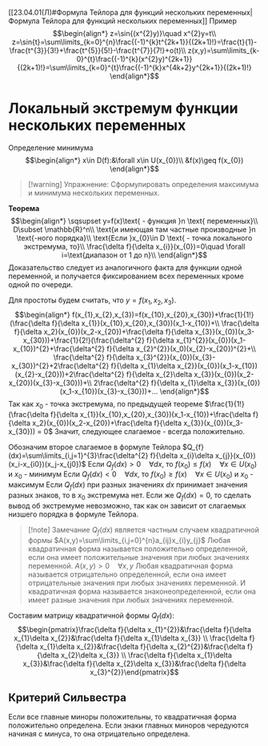 [[23.04.01(Л)#Формула Тейлора для функций нескольких переменных|Формула Тейлора для функций нескольких переменных]]
Пример
$$\begin{align*}
z=\sin{(x^{2}y)}\quad x^{2}y=t\\
z=\sin{t}=\sum\limits_{k=0}^{n}\frac{(-1)^{k}t^{2k+1}}{(2k+1)!}=\frac{t}{1}-\frac{t^{3}}{3!}+\frac{t^{5}}{5!}-\frac{t^{7}}{7!}+o(t)\\
z(x,y)=\sum\limits_{k-0}^{t}\frac{(-1)^{k}(x^{2}y)^{2k+1}}{(2k+1)!}=\sum\limits_{k=0}^{t}\frac{(-1)^{k}x^{4k+2}y^{2k+1}}{(2k+1)!}
\end{align*}$$
# Локальный экстремум функции нескольких переменных
Определение минимума
$$\begin{align*}
x\in D(f):&\forall x\in U(x_{0})\\
&f(x)\geq f(x_{0})
\end{align*}$$
>[!warning] Упражнение:
>Сформулировать определения максимума и минимума нескольких переменных.

**Теорема**
$$\begin{align*}
\sqsupset y=f(x)\text{ - функция }n \text{ переменных}\\
D\subset \mathbb{R}^n\\
\text{и имеющая там частные производные }n \text{-ного порядка}\\
\text{Если }x_{0}\in D \text{ - точка локального экстремума, то}\\
\frac{\delta f}{\delta x_{i}}(x_{0})=0\quad \forall i=\text{диапазон от 1 до n}\\
\end{align*}$$
Доказательство следует из аналогичного факта для функции одной переменной, и получается фиксированием всех переменных кроме одной по очереди.

Для простоты будем считать, что $y=f(x_1,x_2,x_3)$.
$$\begin{align*}
f(x_{1},x_{2},x_{3})=f(x_{10},x_{20},x_{30})+\frac{1}{1!}(\frac{\delta f}{\delta x_{1}}(x_{10},x_{20},x_{30})(x_1-x_{10})+\\
\frac{\delta f}{\delta x_2}(x_{0})(x_2-x_{20})+\frac{\delta f}{\delta x_{3}}(x_{0})(x_3-x_{30}))+\frac{1}{2!}(\frac{\delta^{2} f}{\delta x_{1}^{2}}(x_{0})(x_1-x_{10})^{2}+\frac{\delta^{2} f}{\delta x_{2}^{2}}(x_0)(x_{2}-x_{20})^{2}+\\
\frac{\delta^{2} f}{\delta x_{3}^{2}}(x_{0})(x_{3}-x_{30})^{2}+2\frac{\delta^{2} f}{\delta x_{1}\delta x_{2}}(x_{0})(x_1-x_{10})(x_{2}-x_{20}))+2\frac{\delta^{2} f}{\delta x_{2}\delta x_{3}}(x_{0})(x_2-x_{20})(x_{3}-x_{30}))+\\
2\frac{\delta^{2} f}{\delta x_{1}\delta x_{3}}(x_{0})(x_1-x_{10})(x_{3}-x_{30}))+...
\end{align*}$$
Так как $x_{0}$ - точка экстремума, по предыдущей теореме $\frac{1}{1!}(\frac{\delta f}{\delta x_{1}}(x_{10},x_{20},x_{30})(x_1-x_{10})+\frac{\delta f}{\delta x_2}(x_{0})(x_2-x_{20})+\frac{\delta f}{\delta x_{3}}(x_{0})(x_3-x_{30})) = 0$
Значит, следующее слагаемое - всегда положительно.

Обозначим второе слагаемое в формуле Тейлора $Q_{f}(dx)=\sum\limits_{i,j=1}^{3}\frac{\delta^{2} f}{\delta x_{i}\delta x_{j}}(x_{0})(x_i-x_{i0})(x_j-x_{j0})$
Если  $Q_{f}(dx)>0\quad\forall dx$, то $f(x_{0})\leq f(x)\quad\forall x\in U(x_{0})$ и $x_{0}$ - минимум
Если $Q_{f}(dx)<0\quad\forall dx$, то $f(x_{0})\geq f(x)\quad\forall x\in U(x_{0})$ и $x_{0}$ - максимум
Если $Q_{f}(dx)$ при разных значениях $dx$ принимает значения разных знаков, то в $x_{0}$ экстремума нет.
Если же $Q_{f}(dx) = 0$, то сделать вывод об экстремуме невозможно, так как он зависит от слагаемых низшего порядка в формуле Тейлора.

>[!note] Замечание
>$Q_{f}(dx)$ является частным случаем квадратичной формы
>$A(x,y)=\sum\limits_{i,j=0}^{n}a_{ij}x_{i}y_{j}$
>Любая квадратичная форма называется положительно определенной, если она имеет положительные значения при любых значениях переменной.
>$A(x,y)>0\quad\forall x,y$
>Любая квадратичная форма называется отрицательно определенной, если она имеет отрицательные значения при любых значениях переменной.
>И квадратичная форма называется знаконеопределенной, если она имеет разные значения при любых значениях переменной.

Составим матрицу квадратичной формы $Q_{f}(dx):$
$$\begin{pmatrix}\frac{\delta f}{\delta x_{1}^{2}}&\frac{\delta f}{\delta x_{1}\delta x_{2}}&\frac{\delta f}{\delta x_{1}\delta x_{3}} \\ \frac{\delta f}{\delta x_{1}\delta x_{2}}&\frac{\delta f}{\delta x_{2}^{2}}&\frac{\delta f}{\delta x_{2}\delta x_{3}} \\ \frac{\delta f}{\delta x_{1}\delta x_{3}}&\frac{\delta f}{\delta x_{2}\delta x_{3}}&\frac{\delta f}{\delta x_{3}^{2}}\end{pmatrix}$$
## Критерий Сильвестра
Если все главные миноры положительны, то квадратичная форма положительно определена.
Если знаки главных миноров чередуются начиная с минуса, то она отрицательно определена.
